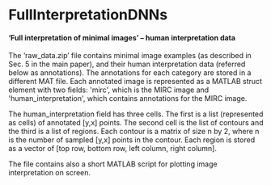 # FullInterpretationDNNs


#### ‘Full interpretation of minimal images’ – human interpretation data

The ‘raw_data.zip’ file contains minimal image examples (as described in Sec. 5 in the main paper), and their
human interpretation data (referred below as annotations). The annotations for each category are stored in a
different MAT file. Each annotated image is represented as a MATLAB struct element with two fields: 'mirc',
which is the MIRC image and 'human_interpretation', which contains annotations for the MIRC image.

The human_interpretation field has three cells. The first is a list (represented as cells) of annotated [y,x] points.
The second cell is the list of contours and the third is a list of regions. Each contour is a matrix of size n by 2,
where n is the number of sampled [y,x] points in the contour. Each region is stored as a vector of [top row,
bottom row, left column, right column].

The file contains also a short MATLAB script for plotting image interpretation on screen.